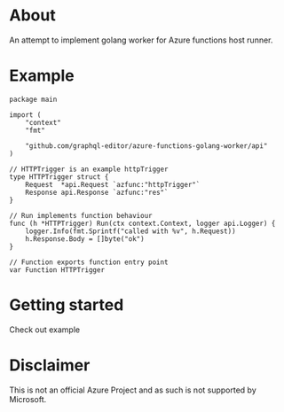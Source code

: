 # About

An attempt to implement golang worker for Azure functions host runner.

# Example

```golang
package main

import (
	"context"
	"fmt"

	"github.com/graphql-editor/azure-functions-golang-worker/api"
)

// HTTPTrigger is an example httpTrigger
type HTTPTrigger struct {
	Request  *api.Request `azfunc:"httpTrigger"`
	Response api.Response `azfunc:"res"`
}

// Run implements function behaviour
func (h *HTTPTrigger) Run(ctx context.Context, logger api.Logger) {
	logger.Info(fmt.Sprintf("called with %v", h.Request))
	h.Response.Body = []byte("ok")
}

// Function exports function entry point
var Function HTTPTrigger
```

# Getting started

Check out example

# Disclaimer

This is not an official Azure Project and as such is not supported by Microsoft.
